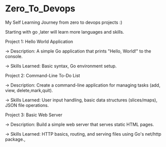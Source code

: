 # Zero_To_Devops
My Self Learning Journey from zero to devops projects :)

Starting with go ,later will learn more languages and skills.

Project 1: Hello World Application

->  Description: A simple Go application that prints "Hello, World!" to the console.

->  Skills Learned: Basic syntax, Go environment setup.

Project 2: Command-Line To-Do List

->  Description: Create a command-line application for managing tasks (add, view, delete,mark,quit).

->  Skills Learned: User input handling, basic data structures (slices/maps), JSON file operations.

Project 3: Basic Web Server

->  Description: Build a simple web server that serves static HTML pages.

->  Skills Learned: HTTP basics, routing, and serving files using Go's net/http package., 
